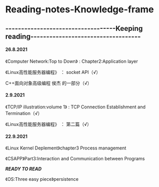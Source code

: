 # Reading-notes-Knowledge-frame
## -----------------------------------Keeping reading-----------------------------------

#### 26.8.2021

《Computer Network:Top to Down》 : Chapter2:Application layer

《Linux高性能服务器编程》 ： socket API（√）

  C++面向对象高级编程 侯杰 的一部分（√）

#### 2.9.2021

《TCP/IP illustration:volume 1》 : TCP Connection Establishment and Termination（√）

《Linux高性能服务器编程》 ： 第二篇（√）

#### 22.9.2021

《Linux Kernel Deplement》chapter3 Process management

《CSAPP》Part3:Interaction and Communication between Programs

_**READY TO READ**_

《OS:Three easy piece》persistence
